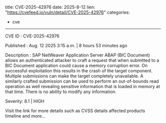  
title: CVE-2025-42976
date: 2025-8-12
lien: "https://cvefeed.io/vuln/detail/CVE-2025-42976"
categories:
  - cve
---

CVE ID : CVE-2025-42976

Published :  Aug. 12
2025
3:15 a.m. | 8 hours
53 minutes ago

Description : SAP NetWeaver Application Server ABAP (BIC Document) allows an authenticated attacker to craft a request that
when submitted to a BIC Document application
could cause a memory corruption error. On successful exploitation
this results in the crash of the target component. Multiple submissions can make the target completely unavailable. A similarly crafted submission can be used to perform an out-of-bounds read operation as well
revealing sensitive information that is loaded in memory at that time. There is no ability to modify any information.

Severity: 8.1 | HIGH

Visit the link for more details
such as CVSS details
affected products
timeline
and more...
